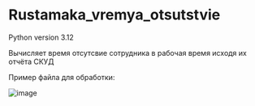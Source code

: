 # Rustamaka_vremya_otsutstvie

Python version 3.12

Вычисляет время отсутсвие сотрудника в рабочая время исходя их отчёта СКУД

Пример файла для обработки:

![image](https://github.com/user-attachments/assets/455f03dd-255e-4dac-beef-e654d3edda21)


